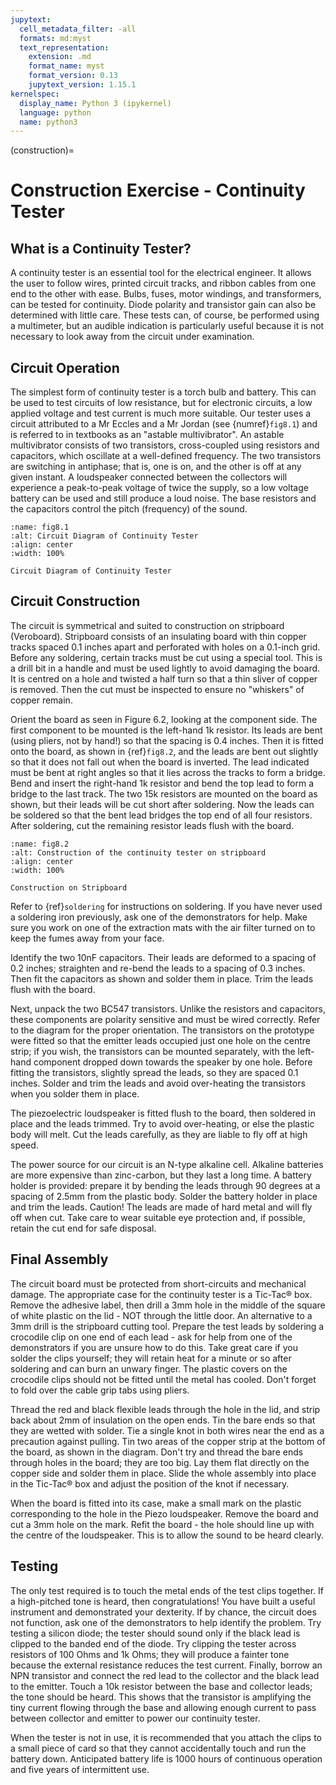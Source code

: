 ```yaml
---
jupytext:
  cell_metadata_filter: -all
  formats: md:myst
  text_representation:
    extension: .md
    format_name: myst
    format_version: 0.13
    jupytext_version: 1.15.1
kernelspec:
  display_name: Python 3 (ipykernel)
  language: python
  name: python3
---
```


(construction)=
# Construction Exercise - Continuity Tester

## What is a Continuity Tester?
A continuity tester is an essential tool for the electrical engineer. It allows the user to follow wires, printed circuit tracks, and ribbon cables from one end to the other with ease. Bulbs, fuses, motor windings, and transformers, can be tested for continuity. Diode polarity and transistor gain can also be determined with little care. These tests can, of course, be performed using a multimeter, but an audible indication is particularly useful because it is not necessary to look away from the circuit under examination.

## Circuit Operation
The simplest form of continuity tester is a torch bulb and battery. This can be used to test circuits of low resistance, but for electronic circuits, a low applied voltage and test current is much more suitable. Our tester uses a circuit attributed to a Mr Eccles and a Mr Jordan (see {numref}`fig8.1`) and is referred to in textbooks as an "astable multivibrator". An astable multivibrator consists of two transistors, cross-coupled using resistors and capacitors, which oscillate at a well-defined frequency. The two transistors are switching in antiphase; that is, one is on, and the other is off at any given instant. A loudspeaker connected between the collectors will experience a peak-to-peak voltage of twice the supply, so a low voltage battery can be used and still produce a loud noise. The base resistors and the capacitors control the pitch (frequency) of the sound.

```{figure} pictures/fig61.png
:name: fig8.1
:alt: Circuit Diagram of Continuity Tester
:align: center
:width: 100%

Circuit Diagram of Continuity Tester
```

## Circuit Construction
The circuit is symmetrical and suited to construction on stripboard (Veroboard). Stripboard consists of an insulating board with thin copper tracks spaced 0.1 inches apart and perforated with holes on a 0.1-inch grid. Before any soldering, certain tracks must be cut using a special tool. This is a drill bit in a handle and must be used lightly to avoid damaging the board. It is centred on a hole and twisted a half turn so that a thin sliver of copper is removed. Then the cut must be inspected to ensure no "whiskers" of copper remain.

Orient the board as seen in Figure 6.2, looking at the component side. The first component to be mounted is the left-hand 1k resistor. Its leads are bent (using pliers, not by hand!) so that the spacing is 0.4 inches. Then it is fitted onto the board, as shown in {ref}`fig8.2`, and the leads are bent out slightly so that it does not fall out when the board is inverted. The lead indicated must be bent at right angles so that it lies across the tracks to form a bridge. Bend and insert the right-hand 1k resistor and bend the top lead to form a bridge to the last track. The two 15k resistors are mounted on the board as shown, but their leads will be cut short after soldering. Now the leads can be soldered so that the bent lead bridges the top end of all four resistors. After soldering, cut the remaining resistor leads flush with the board.



```{figure} pictures/assembly.png
:name: fig8.2
:alt: Construction of the continuity tester on stripboard
:align: center
:width: 100%

Construction on Stripboard
```

Refer to {ref}`soldering` for instructions on soldering. If you have never used a soldering iron previously, ask one of the demonstrators for help. Make sure you work on one of the extraction mats with the air filter turned on to keep the fumes away from your face.

Identify the two 10nF capacitors. Their leads are deformed to a spacing of 0.2 inches; straighten and re-bend the leads to a spacing of 0.3 inches. Then fit the capacitors as shown and solder them in place. Trim the leads flush with the board.

Next, unpack the two BC547 transistors. Unlike the resistors and capacitors, these components are polarity sensitive and must be wired correctly. Refer to the diagram for the proper orientation. The transistors on the prototype were fitted so that the emitter leads occupied just one hole on the centre strip; if you wish, the transistors can be mounted separately, with the left-hand component dropped down towards the speaker by one hole. Before fitting the transistors, slightly spread the leads, so they are spaced 0.1 inches. Solder and trim the leads and avoid over-heating the transistors when you solder them in place.

The piezoelectric loudspeaker is fitted flush to the board, then soldered in place and the leads trimmed. Try to avoid over-heating, or else the plastic body will melt. Cut the leads carefully, as they are liable to fly off at high speed.

The power source for our circuit is an N-type alkaline cell. Alkaline batteries are more expensive than zinc-carbon, but they last a long time. A battery holder is provided: prepare it by bending the leads through 90 degrees at a spacing of 2.5mm from the plastic body. Solder the battery holder in place and trim the leads. Caution! The leads are made of hard metal and will fly off when cut. Take care to wear suitable eye protection and, if possible, retain the cut end for safe disposal.

## Final Assembly
The circuit board must be protected from short-circuits and mechanical damage. The appropriate case for the continuity tester is a Tic-Tac® box. Remove the adhesive label, then drill a 3mm hole in the middle of the square of white plastic on the lid - NOT through the little door. An alternative to a 3mm drill is the stripboard cutting tool. Prepare the test leads by soldering a crocodile clip on one end of each lead - ask for help from one of the demonstrators if you are unsure how to do this. Take great care if you solder the clips yourself; they will retain heat for a minute or so after soldering and can burn an unwary finger. The plastic covers on the crocodile clips should not be fitted until the metal has cooled. Don't forget to fold over the cable grip tabs using pliers.

Thread the red and black flexible leads through the hole in the lid, and strip back about 2mm of insulation on the open ends. Tin the bare ends so that they are wetted with solder. Tie a single knot in both wires near the end as a precaution against pulling. Tin two areas of the copper strip at the bottom of the board, as shown in the diagram. Don't try and thread the bare ends through holes in the board; they are too big. Lay them flat directly on the copper side and solder them in place. Slide the whole assembly into place in the Tic-Tac® box and adjust the position of the knot if necessary.

When the board is fitted into its case, make a small mark on the plastic corresponding to the hole in the Piezo loudspeaker. Remove the board and cut a 3mm hole on the mark. Refit the board - the hole should line up with the centre of the loudspeaker. This is to allow the sound to be heard clearly.

## Testing
The only test required is to touch the metal ends of the test clips together. If a high-pitched tone is heard, then congratulations! You have built a useful instrument and demonstrated your dexterity. If by chance, the circuit does not function, ask one of the demonstrators to help identify the problem. Try testing a silicon diode; the tester should sound only if the black lead is clipped to the banded end of the diode. Try clipping the tester across resistors of 100 Ohms and 1k Ohms; they will produce a fainter tone because the external resistance reduces the test current. Finally, borrow an NPN transistor and connect the red lead to the collector and the black lead to the emitter. Touch a 10k resistor between the base and collector leads; the tone should be heard. This shows that the transistor is amplifying the tiny current flowing through the base and allowing enough current to pass between collector and emitter to power our continuity tester.

When the tester is not in use, it is recommended that you attach the clips to a small piece of card so that they cannot accidentally touch and run the battery down. Anticipated battery life is 1000 hours of continuous operation and five years of intermittent use.

```{code-cell} ipython3

```
